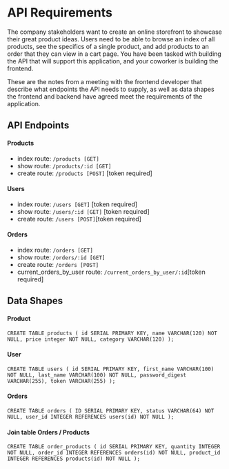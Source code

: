 # API Requirements
The company stakeholders want to create an online storefront to showcase their great product ideas. Users need to be able to browse an index of all products, see the specifics of a single product, and add products to an order that they can view in a cart page. You have been tasked with building the API that will support this application, and your coworker is building the frontend.

These are the notes from a meeting with the frontend developer that describe what endpoints the API needs to supply, as well as data shapes the frontend and backend have agreed meet the requirements of the application.

## API Endpoints
#### Products
- index route: `/products [GET]`
- show route: `/products/:id [GET]`
- create route: `/products [POST]` [token required]

#### Users
- index route: `/users [GET]` [token required]
- show route: `/users/:id [GET]` [token required]
- create route: `/users [POST]`[token required]

#### Orders
- index route: `/orders [GET]`
- show route: `/orders/:id [GET]`
- create route: `/orders [POST]`
- current_orders_by_user route: `/current_orders_by_user/:id`[token required]

## Data Shapes
#### Product

`CREATE TABLE products (
id SERIAL PRIMARY KEY,
name VARCHAR(120) NOT NULL,
price integer NOT NULL,
category VARCHAR(120)
);`

#### User

`CREATE TABLE users (
id SERIAL PRIMARY KEY,
first_name VARCHAR(100) NOT NULL,
last_name VARCHAR(100) NOT NULL,
password_digest VARCHAR(255),
token VARCHAR(255)
);`

#### Orders

`CREATE TABLE orders (
ID SERIAL PRIMARY KEY,
status VARCHAR(64) NOT NULL,
user_id INTEGER REFERENCES users(id) NOT NULL
);`

#### Join table Orders / Products

`CREATE TABLE order_products (
id SERIAL PRIMARY KEY,
quantity INTEGER NOT NULL,
order_id INTEGER REFERENCES orders(id) NOT NULL,
product_id INTEGER REFERENCES products(id) NOT NULL
);`
